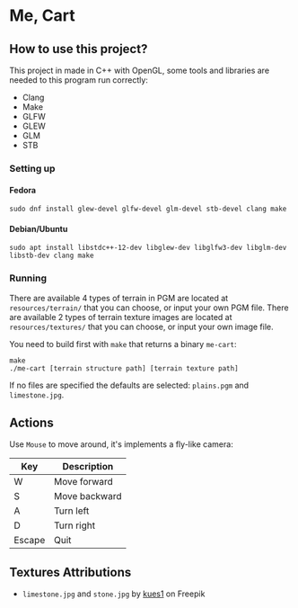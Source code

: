 # Me, Cart

## How to use this project?

This project in made in C++ with OpenGL, some tools and libraries are needed to this program run correctly:
  - Clang
  - Make
  - GLFW
  - GLEW
  - GLM
  - STB

### Setting up

#### Fedora

```
sudo dnf install glew-devel glfw-devel glm-devel stb-devel clang make
```

#### Debian/Ubuntu

```
sudo apt install libstdc++-12-dev libglew-dev libglfw3-dev libglm-dev libstb-dev clang make
```

### Running

There are available 4 types of terrain in PGM are located at `resources/terrain/` that you can choose, or input your own PGM file.
There are available 2 types of terrain texture images are located at `resources/textures/` that you can choose, or input your own image file.

You need to build first with `make` that returns a binary `me-cart`:
```
make
./me-cart [terrain structure path] [terrain texture path]
```

If no files are specified the defaults are selected: `plains.pgm` and `limestone.jpg`.

## Actions

Use `Mouse` to move around, it's implements a fly-like camera:

| Key        | Description             |
| ---------- | ----------------------- |
| W          | Move forward            |
| S          | Move backward           |
| A          | Turn left               |
| D          | Turn right              |
| Escape     | Quit                    |

## Textures Attributions

- `limestone.jpg` and `stone.jpg` by [kues1](https://www.freepik.com/free-photo/warm-limestone-texture_1035015.htm#query=stone%20texture&position=4&from_view=keyword&track=ais&uuid=ca5c40da-0b37-4d3b-a069-1f3b6a5be6a3) on Freepik

